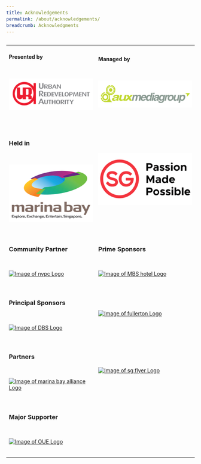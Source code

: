 ```yaml
---
title: Acknowledgements
permalink: /about/acknowledgements/
breadcrumb: Acknowledgments 
---
```

<table class="table-v">

<table style="width:100%">
    
<tr>
    <td>
      <h4>Presented by</h4>
      <br>
      <p><a href="https://www.ura.gov.sg/Corporate"><img src="https://github.com/isomerpages/ura-mbsc2021/blob/staging/images/ura.png?raw=true" alt="Image of URA Logo"></a></p>
      <br>
      <br> 
    </td>
    <td>
      <h4>Managed by</h4>
      <br>
      <p><a href="http://www.aux.com.sg/"><img src="https://github.com/isomerpages/ura-mbsc2021/blob/staging/images/aux.png?raw=true" alt="Image of AUX Logo"></a></p>
      <br>
      <br>    
<tr>
    <td>
      <h3>Held in</h3>
      <br>
      <p><a href="https://www.ura.gov.sg/Corporate/Get-Involved/Shape-A-Distinctive-City/Explore-Our-City/Marina-Bay"><img src="https://github.com/isomerpages/ura-mbsc2021/blob/staging/images/mbl.png?raw=true" alt="Image of MBS Logo"></a></p>
    <br>
    </td>
    <td>
      <br>
      <p><a href="https://www.stb.gov.sg/content/stb/en.html"><img src="https://github.com/isomerpages/ura-mbsc2021/blob/staging/images/pmp.png?raw=true" alt="Image of STB Logo"></a></p>
      <br>
      <br>   
<tr>
    <td>
      <h3>Community Partner</h3>
      <br>
      <p><a href="https://cityofgood.sg/"><img src="https://media.glassdoor.com/sqll/799048/national-volunteer-and-philanthropy-centre-squarelogo-1582694770862.png" alt="Image of nvpc Logo"></a></p>
      <br>
      </td>
      <td>
      <h3>Prime Sponsors</h3>
      <br>
      <p><a href="https://www.marinabaysands.com/"><img src="https://cpas.org.sg/wp-content/uploads/2019/05/MBS-Logo-600x600jpg.jpg" alt="Image of MBS hotel Logo"></a></p>
      <br>
<tr>   
    <td>
      <h3>Principal Sponsors</h3>
      <br>
      <p><a href="https://www.dbs.com/default.page?gclsrc=aw.ds&&scp=true&gclid=EAIaIQobChMIv5fMjOnA5QIVRyUrCh1DtAEAEAAYASAAEgI_VfD_BwE"><img src="https://d33wubrfki0l68.cloudfront.net/a464f805dffe460d4f34eb23650dd86c8217faae/5548b/images/logos/dbs.png" alt="Image of DBS Logo"></a></p>
    <br>
    </td>
    <td>
      <br>
      <p><a href="https://www.fullertonhotels.com/"><img src="https://photos.prnasia.com/prnvar/20181016/2269124-1LOGO" alt="Image of fullerton Logo"></a></p>
      <br>
      <br> 
<tr>        
    <td>
      <h3>Partners</h3>
      <br>
      <p><a href="https://marinabayalliance.com/"><img src="https://d33wubrfki0l68.cloudfront.net/90c629e216a98d389b5f105d7d07ed839a707cdf/9987e/images/pbid_sponsor_logo.png" alt="Image of marina bay alliance Logo"></a></p>
      <br>
    </td>
    <td>
      <br>
      <p><a href="https://www.singaporeflyer.com/"><img src="https://d33wubrfki0l68.cloudfront.net/0b336dab17b679529351cbfa349890e241828af2/8ee18/images/updated_sgflyersponsor_logo.png" alt="Image of sg flyer Logo"></a></p>
      <br>
      <br> 
     <tr>   
    <td>
      <h3>Major Supporter</h3>
      <br>
      <p><a href="https://oue.com.sg/"><img src="https://d33wubrfki0l68.cloudfront.net/f5e3dc8d94bbd9cad6420ed4a64ddc1ece69c90f/fe8d5/images/logos/oue.png" alt="Image of OUE Logo"></a></p>
    <br>
       
